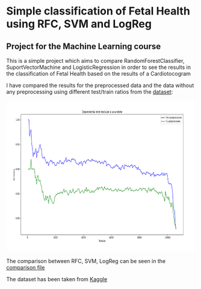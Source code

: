 # Simple classification of Fetal Health using RFC, SVM and LogReg
## Project for the Machine Learning course
This is a simple project which aims to compare RandomForestClassifier, SuportVectorMachine and LogisticRegression in order to see the results in the classification of Fetal Health based on the results of a Cardiotocogram

I have compared the results for the preprocessed data and the data without any preprocessing using different test/train ratios from the [dataset](https://github.com/zuch3e/classFetalHealth/blob/main/fetal_health.csv):

<img src="/difference.png" alt="results" style="height: 400px; width:800px;"/>

The comparison between RFC, SVM, LogReg can be seen in the [comparison file](https://github.com/zuch3e/classFetalHealth/blob/main/comparison.txt)

The dataset has been taken from [Kaggle](https://www.kaggle.com/datasets/andrewmvd/fetal-health-classification/)

